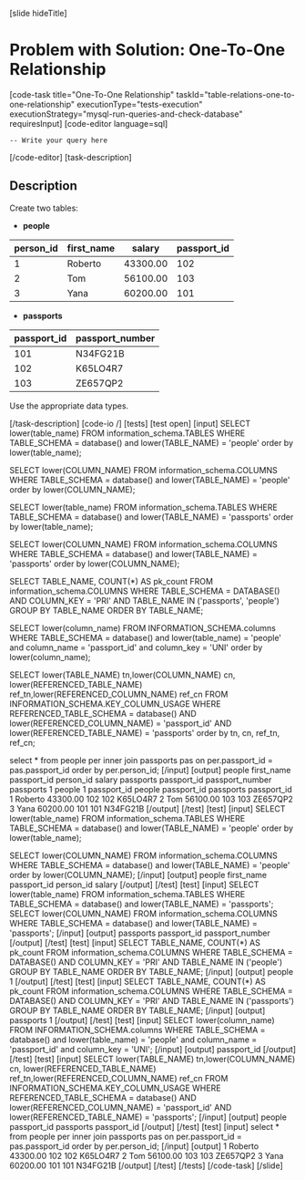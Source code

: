 
[slide hideTitle]
# Problem with Solution: One-To-One Relationship
[code-task title="One-To-One Relationship" taskId="table-relations-one-to-one-relationship" executionType="tests-execution" executionStrategy="mysql-run-queries-and-check-database" requiresInput]
[code-editor language=sql]

```
-- Write your query here
```
[/code-editor]
[task-description]
## Description
Create two tables: 

- **people** 

| **person_id** | **first_name** | **salary** | **passport_id** |
| --- | --- | --- | --- |
| 1   | Roberto | 43300.00 | 102 |
| 2 | Tom | 56100.00 | 103 |
| 3 | Yana | 60200.00 | 101 |

- **passports**

| **passport_id** | **passport_number** |
| --- | --- |
| 101 | N34FG21B |
| 102 | K65LO4R7 |
| 103 | ZE657QP2 |

Use the appropriate data types.


[/task-description]
[code-io /]
[tests]
[test open]
[input]
SELECT lower(table_name)
FROM information_schema.TABLES
WHERE TABLE_SCHEMA = database() and lower(TABLE_NAME) = 'people'
order by lower(table_name);

SELECT lower(COLUMN_NAME)
FROM information_schema.COLUMNS
WHERE TABLE_SCHEMA = database() and lower(TABLE_NAME) = 'people'
order by lower(COLUMN_NAME);

SELECT lower(table_name)
FROM information_schema.TABLES
WHERE TABLE_SCHEMA = database() and lower(TABLE_NAME) = 'passports'
order by lower(table_name);

SELECT lower(COLUMN_NAME)
FROM information_schema.COLUMNS
WHERE TABLE_SCHEMA = database() and lower(TABLE_NAME) = 'passports'
order by lower(COLUMN_NAME);


SELECT TABLE_NAME, COUNT(\*) AS pk_count
FROM information_schema.COLUMNS
WHERE TABLE_SCHEMA = DATABASE()
  AND COLUMN_KEY = 'PRI'
  AND TABLE_NAME IN ('passports', 'people')
GROUP BY TABLE_NAME
ORDER BY TABLE_NAME;

SELECT lower(column_name)
FROM INFORMATION_SCHEMA.columns
WHERE TABLE_SCHEMA = database()
  and lower(table_name) = 'people'
  and column_name = 'passport_id'
  and column_key = 'UNI'
order by lower(column_name);

SELECT
    lower(TABLE_NAME) tn,lower(COLUMN_NAME) cn, lower(REFERENCED_TABLE_NAME) ref_tn,lower(REFERENCED_COLUMN_NAME) ref_cn
FROM
    INFORMATION_SCHEMA.KEY_COLUMN_USAGE
WHERE
        REFERENCED_TABLE_SCHEMA = database() AND
        lower(REFERENCED_COLUMN_NAME) = 'passport_id' AND
        lower(REFERENCED_TABLE_NAME) = 'passports'
order by tn, cn, ref_tn, ref_cn;

select \* from
    people per inner join passports pas on per.passport_id = pas.passport_id
order by per.person_id;
[/input]
[output]
people
first_name
passport_id
person_id
salary
passports
passport_id
passport_number
passports
1
people
1
passport_id
people
passport_id
passports
passport_id
1
Roberto
43300.00
102
102
K65LO4R7
2
Tom
56100.00
103
103
ZE657QP2
3
Yana
60200.00
101
101
N34FG21B
[/output]
[/test]
[test]
[input]
SELECT lower(table_name)
FROM information_schema.TABLES
WHERE TABLE_SCHEMA = database() and lower(TABLE_NAME) = 'people'
order by lower(table_name);

SELECT lower(COLUMN_NAME)
FROM information_schema.COLUMNS
WHERE TABLE_SCHEMA = database() and lower(TABLE_NAME) = 'people'
order by lower(COLUMN_NAME);
[/input]
[output]
people
first_name
passport_id
person_id
salary
[/output]
[/test]
[test]
[input]
SELECT lower(table_name)
	 FROM information_schema.TABLES 
WHERE TABLE_SCHEMA = database() and lower(TABLE_NAME) = 'passports';
	 SELECT lower(COLUMN_NAME) 
FROM information_schema.COLUMNS 
WHERE TABLE_SCHEMA = database() and lower(TABLE_NAME) = 'passports';
[/input]
[output]
passports
passport_id
passport_number
[/output]
[/test]
[test]
[input]
SELECT TABLE_NAME, COUNT(\*) AS pk_count
  FROM information_schema.COLUMNS
 WHERE TABLE_SCHEMA = DATABASE()
   AND COLUMN_KEY = 'PRI'
   AND TABLE_NAME IN ('people')
 GROUP BY TABLE_NAME
 ORDER BY TABLE_NAME;
[/input]
[output]
people
1
[/output]
[/test]
[test]
[input]
SELECT TABLE_NAME, COUNT(\*) AS pk_count
  FROM information_schema.COLUMNS
 WHERE TABLE_SCHEMA = DATABASE()
   AND COLUMN_KEY = 'PRI'
   AND TABLE_NAME IN ('passports')
 GROUP BY TABLE_NAME
 ORDER BY TABLE_NAME;
[/input]
[output]
passports
1
[/output]
[/test]
[test]
[input]
SELECT lower(column_name)
    FROM INFORMATION_SCHEMA.columns
    WHERE TABLE_SCHEMA = database()
    and lower(table_name) = 'people'
	and column_name = 'passport_id'
	 and column_key = 'UNI';
[/input]
[output]
passport_id
[/output]
[/test]
[test]
[input]
SELECT 
  lower(TABLE_NAME) tn,lower(COLUMN_NAME) cn, lower(REFERENCED_TABLE_NAME) ref_tn,lower(REFERENCED_COLUMN_NAME) ref_cn
FROM
  INFORMATION_SCHEMA.KEY_COLUMN_USAGE
WHERE
  REFERENCED_TABLE_SCHEMA = database() AND
  lower(REFERENCED_COLUMN_NAME) = 'passport_id' AND 
  lower(REFERENCED_TABLE_NAME) = 'passports';
[/input]
[output]
people
passport_id
passports
passport_id
[/output]
[/test]
[test]
[input]
select \* from 
people per inner join passports pas on per.passport_id = pas.passport_id
order by per.person_id;
[/input]
[output]
1
Roberto
43300.00
102
102
K65LO4R7
2
Tom
56100.00
103
103
ZE657QP2
3
Yana
60200.00
101
101
N34FG21B
[/output]
[/test]
[/tests]
[/code-task]
[/slide]